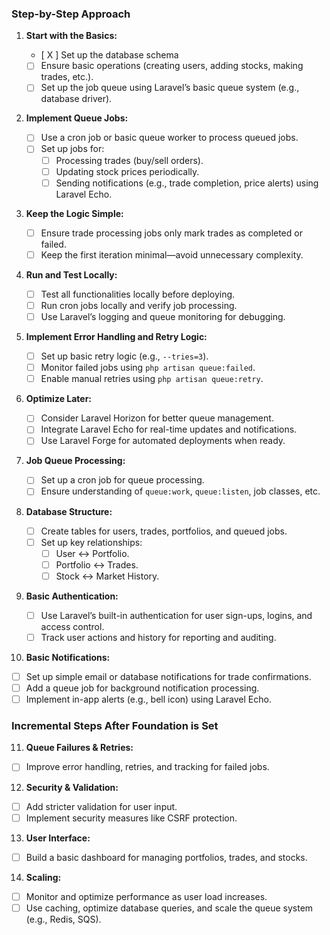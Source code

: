 ### **Step-by-Step Approach**

1. **Start with the Basics:**

   - [ X ] Set up the database schema
   - [ ] Ensure basic operations (creating users, adding stocks, making trades, etc.).
   - [ ] Set up the job queue using Laravel’s basic queue system (e.g., database driver).

2. **Implement Queue Jobs:**

   - [ ] Use a cron job or basic queue worker to process queued jobs.
   - [ ] Set up jobs for:
     - [ ] Processing trades (buy/sell orders).
     - [ ] Updating stock prices periodically.
     - [ ] Sending notifications (e.g., trade completion, price alerts) using Laravel Echo.

3. **Keep the Logic Simple:**

   - [ ] Ensure trade processing jobs only mark trades as completed or failed.
   - [ ] Keep the first iteration minimal—avoid unnecessary complexity.

4. **Run and Test Locally:**

   - [ ] Test all functionalities locally before deploying.
   - [ ] Run cron jobs locally and verify job processing.
   - [ ] Use Laravel’s logging and queue monitoring for debugging.

5. **Implement Error Handling and Retry Logic:**

   - [ ] Set up basic retry logic (e.g., `--tries=3`).
   - [ ] Monitor failed jobs using `php artisan queue:failed`.
   - [ ] Enable manual retries using `php artisan queue:retry`.

6. **Optimize Later:**

   - [ ] Consider Laravel Horizon for better queue management.
   - [ ] Integrate Laravel Echo for real-time updates and notifications.
   - [ ] Use Laravel Forge for automated deployments when ready.

7. **Job Queue Processing:**

   - [ ] Set up a cron job for queue processing.
   - [ ] Ensure understanding of `queue:work`, `queue:listen`, job classes, etc.

8. **Database Structure:**

   - [ ] Create tables for users, trades, portfolios, and queued jobs.
   - [ ] Set up key relationships:
     - [ ] User ↔ Portfolio.
     - [ ] Portfolio ↔ Trades.
     - [ ] Stock ↔ Market History.

9. **Basic Authentication:**

   - [ ] Use Laravel’s built-in authentication for user sign-ups, logins, and access control.
   - [ ] Track user actions and history for reporting and auditing.

10. **Basic Notifications:**

- [ ] Set up simple email or database notifications for trade confirmations.
- [ ] Add a queue job for background notification processing.
- [ ] Implement in-app alerts (e.g., bell icon) using Laravel Echo.

### **Incremental Steps After Foundation is Set**

11. **Queue Failures & Retries:**

- [ ] Improve error handling, retries, and tracking for failed jobs.

12. **Security & Validation:**

- [ ] Add stricter validation for user input.
- [ ] Implement security measures like CSRF protection.

13. **User Interface:**

- [ ] Build a basic dashboard for managing portfolios, trades, and stocks.

14. **Scaling:**

- [ ] Monitor and optimize performance as user load increases.
- [ ] Use caching, optimize database queries, and scale the queue system (e.g., Redis, SQS).
